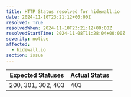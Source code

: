```yaml
---
title: HTTP Status resolved for hidewall.io
date: 2024-11-10T23:21:12+00:00Z
resolved: True
resolvedWhen: 2024-11-10T23:21:12+00:00Z
resolvedStartTime: 2024-11-08T11:28:04+00:00Z
severity: notice
affected:
  - hidewall.io
section: issue
---
```


| Expected Statuses | Actual Status  |
|-------------------|----------------|
| 200, 301, 302, 403 | 403 |
